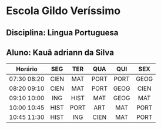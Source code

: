 # Escola Gildo Veríssimo
## Disciplina: Lingua Portuguesa
## Aluno: Kauã adriann da Silva

|Horário|SEG|TER|QUA|QUI|SEX
|:--:|:--:|:--:|:--:|:--:|:--:|
07:30 08:20|CIEN|MAT|PORT|PORT|GEOG
08:20 09:10|CIEN|MAT|PORT|GEOG|CIEN
09:10 10:00|ING|HIST|MAT|GEOG|MAT
10:00 10:45|HIST|PORT|ART|MAT|PORT
10:45 11:30|HIST|ING|CIEN|MAT|PORT
























